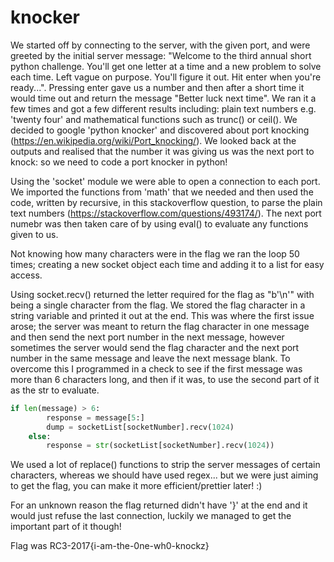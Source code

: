 # knocker

We started off by connecting to the server, with the given port, and were greeted by the initial server message: "Welcome to the third annual short python challenge. You'll get one letter at a time and a new problem to solve each time. Left vague on purpose. You'll figure it out. Hit enter when you're ready...".
Pressing enter gave us a number and then after a short time it would time out and return the message "Better luck next time". We ran it a few times and got a few different results including: plain text numbers e.g. 'twenty four' and mathematical functions such as trunc() or ceil().
We decided to google 'python knocker' and discovered about port knocking (https://en.wikipedia.org/wiki/Port_knocking/). We looked back at the outputs and realised that the number it was giving us was the next port to knock: so we need to code a port knocker in python!

Using the 'socket' module we were able to open a connection to each port. We imported the functions from 'math' that we needed and then used the code, written by recursive, in this stackoverflow question, to parse the plain text numbers (https://stackoverflow.com/questions/493174/). The next port numebr was then taken care of by using eval() to evaluate any functions given to us.

Not knowing how many characters were in the flag we ran the loop 50 times; creating a new socket object each time and adding it to a list for easy access.

Using socket.recv() returned the letter required for the flag as "b'<character>\n'" with <character> being a single character from the flag. We stored the flag character in a string variable and printed it out at the end.
This was where the first issue arose; the server was meant to return the flag character in one message and then send the next port number in the next message, however sometimes the server would send the flag character and the next port number in the same message and leave the next message blank. To overcome this I programmed in a check to see if the first message was more than 6 characters long, and then if it was, to use the second part of it as the str to evaluate.

```python
if len(message) > 6:
        response = message[5:]
        dump = socketList[socketNumber].recv(1024)
    else:
        response = str(socketList[socketNumber].recv(1024))
```

We used a lot of replace() functions to strip the server messages of certain characters, whereas we should have used regex... but we were just aiming to get the flag, you can make it more efficient/prettier later! :)

For an unknown reason the flag returned didn't have '}' at the end and it would just refuse the last connection, luckily we managed to get the important part of it though!

Flag was RC3-2017{i-am-the-0ne-wh0-knockz}
